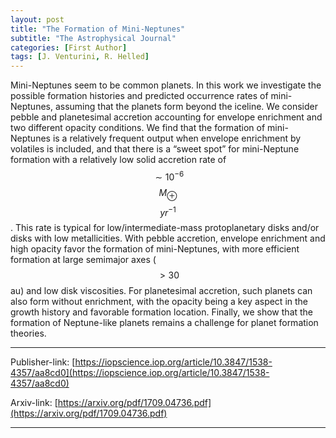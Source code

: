 ```yaml
---
layout: post
title: "The Formation of Mini-Neptunes"
subtitle: "The Astrophysical Journal"
categories: [First Author]
tags: [J. Venturini, R. Helled]
---
```


Mini-Neptunes seem to be common planets. In this work we investigate the possible formation histories
and predicted occurrence rates of mini-Neptunes, assuming that the planets form beyond the iceline.
We consider pebble and planetesimal accretion accounting for envelope enrichment and two different
opacity conditions. We find that the formation of mini-Neptunes is a relatively frequent output when
envelope enrichment by volatiles is included, and that there is a “sweet spot” for mini-Neptune
formation with a relatively low solid accretion rate of $$\sim 10^{-6}$$ $$M_\oplus$$ $$yr^{-1}$$.
This rate is typical for low/intermediate-mass protoplanetary disks and/or disks with low metallicities.
With pebble accretion, envelope enrichment and high opacity favor the formation of mini-Neptunes,
with more efficient formation at large semimajor axes ($$\gt 30$$ au) and low disk viscosities. For planetesimal
accretion, such planets can also form without enrichment, with the opacity being a key aspect in the
growth history and favorable formation location. Finally, we show that the formation of Neptune-like
planets remains a challenge for planet formation theories.

---

Publisher-link: [https://iopscience.iop.org/article/10.3847/1538-4357/aa8cd0](https://iopscience.iop.org/article/10.3847/1538-4357/aa8cd0)

Arxiv-link: [https://arxiv.org/pdf/1709.04736.pdf](https://arxiv.org/pdf/1709.04736.pdf)

---

